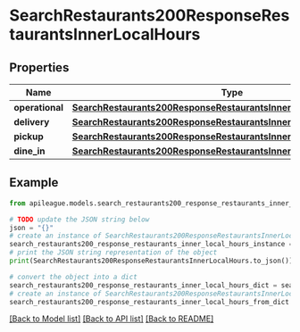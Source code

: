 # SearchRestaurants200ResponseRestaurantsInnerLocalHours


## Properties

Name | Type | Description | Notes
------------ | ------------- | ------------- | -------------
**operational** | [**SearchRestaurants200ResponseRestaurantsInnerLocalHoursOperational**](SearchRestaurants200ResponseRestaurantsInnerLocalHoursOperational.md) |  | [optional] 
**delivery** | [**SearchRestaurants200ResponseRestaurantsInnerLocalHoursOperational**](SearchRestaurants200ResponseRestaurantsInnerLocalHoursOperational.md) |  | [optional] 
**pickup** | [**SearchRestaurants200ResponseRestaurantsInnerLocalHoursOperational**](SearchRestaurants200ResponseRestaurantsInnerLocalHoursOperational.md) |  | [optional] 
**dine_in** | [**SearchRestaurants200ResponseRestaurantsInnerLocalHoursOperational**](SearchRestaurants200ResponseRestaurantsInnerLocalHoursOperational.md) |  | [optional] 

## Example

```python
from apileague.models.search_restaurants200_response_restaurants_inner_local_hours import SearchRestaurants200ResponseRestaurantsInnerLocalHours

# TODO update the JSON string below
json = "{}"
# create an instance of SearchRestaurants200ResponseRestaurantsInnerLocalHours from a JSON string
search_restaurants200_response_restaurants_inner_local_hours_instance = SearchRestaurants200ResponseRestaurantsInnerLocalHours.from_json(json)
# print the JSON string representation of the object
print(SearchRestaurants200ResponseRestaurantsInnerLocalHours.to_json())

# convert the object into a dict
search_restaurants200_response_restaurants_inner_local_hours_dict = search_restaurants200_response_restaurants_inner_local_hours_instance.to_dict()
# create an instance of SearchRestaurants200ResponseRestaurantsInnerLocalHours from a dict
search_restaurants200_response_restaurants_inner_local_hours_from_dict = SearchRestaurants200ResponseRestaurantsInnerLocalHours.from_dict(search_restaurants200_response_restaurants_inner_local_hours_dict)
```
[[Back to Model list]](../README.md#documentation-for-models) [[Back to API list]](../README.md#documentation-for-api-endpoints) [[Back to README]](../README.md)



